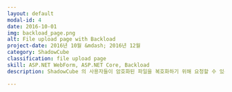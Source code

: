 ```yaml
---
layout: default
modal-id: 4
date: 2016-10-01
img: backload_page.png
alt: File upload page with Backload
project-date: 2016년 10월 &mdash; 2016년 12월
category: ShadowCube
classification: file upload page
skill: ASP.NET WebForm, ASP.NET Core, Backload
description: ShadowCube 의 사용자들이 암호화된 파일을 복호화하기 위해 요청할 수 있는 페이지입니다. 암호화된 파일을 Drag & Drop 하여 파일을 업로드하면 문서그룹 정보를 표시하며, 결재자, 요청 사유 등을 입력할 수 있습니다.<br />나중에 Linux 를 지원하기 위하여 ASP.NET Core 로도 구현하였습니다.<br /><br />프로젝트 진행 동안 습득한 기술들을<a href="https://github.com/insung/Backload-Examples" target="_blank">Github</a> 에 정리하였습니다!

---
```

